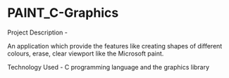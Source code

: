 # PAINT_C-Graphics

Project Description -

An application which provide the features like creating shapes of different colours, erase, clear viewport like the Microsoft paint.

Technology Used -
C programming language and the graphics library
